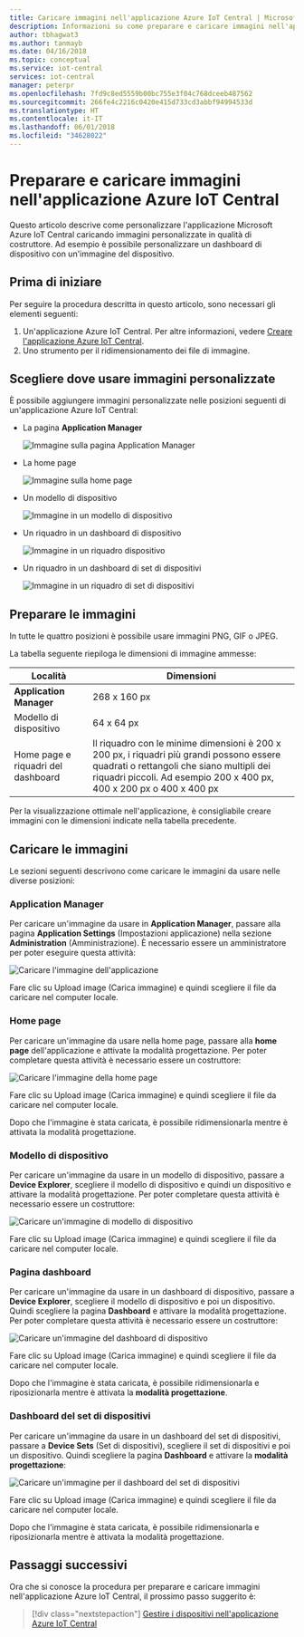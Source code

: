 ```yaml
---
title: Caricare immagini nell'applicazione Azure IoT Central | Microsoft Docs
description: Informazioni su come preparare e caricare immagini nell'applicazione Azure IoT Central in qualità di costruttore.
author: tbhagwat3
ms.author: tanmayb
ms.date: 04/16/2018
ms.topic: conceptual
ms.service: iot-central
services: iot-central
manager: peterpr
ms.openlocfilehash: 7fd9c8ed5559b00bc755e3f04c768dceeb487562
ms.sourcegitcommit: 266fe4c2216c0420e415d733cd3abbf94994533d
ms.translationtype: HT
ms.contentlocale: it-IT
ms.lasthandoff: 06/01/2018
ms.locfileid: "34628022"
---
```

# <a name="prepare-and-upload-images-to-your-azure-iot-central-application"></a>Preparare e caricare immagini nell'applicazione Azure IoT Central

Questo articolo descrive come personalizzare l'applicazione Microsoft Azure IoT Central caricando immagini personalizzate in qualità di costruttore. Ad esempio è possibile personalizzare un dashboard di dispositivo con un'immagine del dispositivo.

## <a name="before-you-begin"></a>Prima di iniziare

Per seguire la procedura descritta in questo articolo, sono necessari gli elementi seguenti:

1. Un'applicazione Azure IoT Central. Per altre informazioni, vedere [Creare l'applicazione Azure IoT Central](howto-create-application.md).
1. Uno strumento per il ridimensionamento dei file di immagine.

## <a name="choose-where-to-use-custom-images"></a>Scegliere dove usare immagini personalizzate

È possibile aggiungere immagini personalizzate nelle posizioni seguenti di un'applicazione Azure IoT Central:

* La pagina **Application Manager**

    ![Immagine sulla pagina Application Manager](media/howto-prepare-images/applicationmanager.png)

* La home page

    ![Immagine sulla home page](media/howto-prepare-images/homepage.png)

* Un modello di dispositivo

    ![Immagine in un modello di dispositivo](media/howto-prepare-images/devicetemplate.png)

* Un riquadro in un dashboard di dispositivo

    ![Immagine in un riquadro dispositivo](media/howto-prepare-images/devicetile.png)

* Un riquadro in un dashboard di set di dispositivi

    ![Immagine in un riquadro di set di dispositivi](media/howto-prepare-images/devicesettile.png)

## <a name="prepare-the-images"></a>Preparare le immagini

In tutte le quattro posizioni è possibile usare immagini PNG, GIF o JPEG.

La tabella seguente riepiloga le dimensioni di immagine ammesse:

| Località | Dimensioni |
| -------- | ------ |
| **Application Manager** | 268 x 160 px |
| Modello di dispositivo | 64 x 64 px |
| Home page e riquadri del dashboard | Il riquadro con le minime dimensioni è 200 x 200 px, i riquadri più grandi possono essere quadrati o rettangoli che siano multipli dei riquadri piccoli. Ad esempio 200 x 400 px, 400 x 200 px o 400 x 400 px |

Per la visualizzazione ottimale nell'applicazione, è consigliabile creare immagini con le dimensioni indicate nella tabella precedente.

## <a name="upload-the-images"></a>Caricare le immagini

Le sezioni seguenti descrivono come caricare le immagini da usare nelle diverse posizioni:

### <a name="application-manager"></a>Application Manager

Per caricare un'immagine da usare in **Application Manager**, passare alla pagina **Application Settings** (Impostazioni applicazione) nella sezione **Administration** (Amministrazione). È necessario essere un amministratore per poter eseguire questa attività:

![Caricare l'immagine dell'applicazione](media/howto-prepare-images/uploadapplicationmanager.png)

Fare clic su Upload image (Carica immagine) e quindi scegliere il file da caricare nel computer locale.

### <a name="home-page"></a>Home page

Per caricare un'immagine da usare nella home page, passare alla **home page** dell'applicazione e attivate la modalità progettazione. Per poter completare questa attività è necessario essere un costruttore:

![Caricare l'immagine della home page](media/howto-prepare-images/uploadhomepage.png)

Fare clic su Upload image (Carica immagine) e quindi scegliere il file da caricare nel computer locale.

Dopo che l'immagine è stata caricata, è possibile ridimensionarla mentre è attivata la modalità progettazione.

### <a name="device-template"></a>Modello di dispositivo

Per caricare un'immagine da usare in un modello di dispositivo, passare a **Device Explorer**, scegliere il modello di dispositivo e quindi un dispositivo e attivare la modalità progettazione. Per poter completare questa attività è necessario essere un costruttore:

![Caricare un'immagine di modello di dispositivo](media/howto-prepare-images/uploaddevicetemplate.png)

Fare clic su Upload image (Carica immagine) e quindi scegliere il file da caricare nel computer locale.

### <a name="device-dashboard"></a>Pagina dashboard

Per caricare un'immagine da usare in un dashboard di dispositivo, passare a **Device Explorer**, scegliere il modello di dispositivo e poi un dispositivo. Quindi scegliere la pagina **Dashboard** e attivare la modalità progettazione. Per poter completare questa attività è necessario essere un costruttore:

![Caricare un'immagine del dashboard di dispositivo](media/howto-prepare-images/uploaddevicedashboard.png)

Fare clic su Upload image (Carica immagine) e quindi scegliere il file da caricare nel computer locale.

Dopo che l'immagine è stata caricata, è possibile ridimensionarla e riposizionarla mentre è attivata la **modalità progettazione**.

### <a name="device-set-dashboard"></a>Dashboard del set di dispositivi

Per caricare un'immagine da usare in un dashboard del set di dispositivi, passare a **Device Sets** (Set di dispositivi), scegliere il set di dispositivi e poi un dispositivo. Quindi scegliere la pagina **Dashboard** e attivare la **modalità progettazione**:

![Caricare un'immagine per il dashboard del set di dispositivi](media/howto-prepare-images/uploaddevicesetdashboard.png)

Fare clic su Upload image (Carica immagine) e quindi scegliere il file da caricare nel computer locale.

Dopo che l'immagine è stata caricata, è possibile ridimensionarla e riposizionarla mentre è attivata la modalità progettazione.

## <a name="next-steps"></a>Passaggi successivi

Ora che si conosce la procedura per preparare e caricare immagini nell'applicazione Azure IoT Central, il prossimo passo suggerito è:

> [!div class="nextstepaction"]
> [Gestire i dispositivi nell'applicazione Azure IoT Central](howto-manage-devices.md)